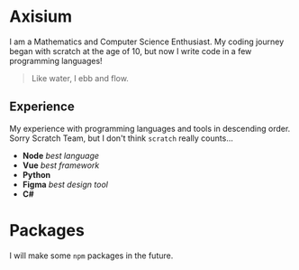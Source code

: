 # Axisium
I am a Mathematics and Computer Science Enthusiast. My coding journey began with scratch at the age of 10, but now I write code in a few programming languages! 
> Like water, I ebb and flow.

## Experience
My experience with programming languages and tools in descending order. Sorry Scratch Team, but I don't think `scratch` really counts...
- **Node** *best language*
- **Vue** *best framework*
- **Python**
- **Figma** *best design tool*
- **C#**

# Packages
I will make some `npm` packages in the future.


